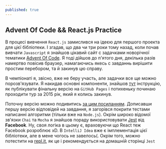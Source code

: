 ```yaml
---
published: true
---
```

## Advent Of Code && React.js Practice

В процесі вивчення `React.js` замислився на ідеєю для першого проекта для цієї бібліотеки. І згадав, що два чи три роки тому назад, коли почав вивчати `Javascript` я знайшов цікавий сайт с задачками новорічної тематики [Advent Of Code](http://adventofcode.com). Я тоді дійшов до п'ятого дня, декілька разів намертво повісив браузер, намагаючись якесь с завданнь вирішити простим перебором, та й закинув цю справу.

В чемпіонаті я, звісно, вже не беру участь, але задачки все ще можно порозв'язувати. Я накидав основні компоненти, знайшов [тут](https://github.com/facebook/create-react-app/blob/master/packages/react-scripts/template/README.md#github-pages) інструкцію, як публікувати фінальну версію на `GitHub Pages` і потихеньку починаю проходити тур за 2015 рік, який я колись закинув.

Поточну версію можно подивитись [за цим посиланням](https://rfist.github.io/adventofcode_solutions/).
Дописавши першу версію відповідей на завдання, я загорівся покрити тестами написанні алгоритми (тільки вже на `Node.js`). Окрім широко відомої зв'язки  `Chai` та `Mocha` я знайшов пораду використовувати [Jest](https://facebook.github.io/jest) від **Facebook**. Ну, своя логіка в цьому є, враховуючи що React теж  Facebook розроблює xD. В `IntelliJ Idea` вже є імплементація цієї бібліотеки, але в мене чогось не завелось(. Окрім того, можно потестити на [repl.it](https://repl.it/languages/jest), як це і рекомендується на домашній сторінці `Jest`
